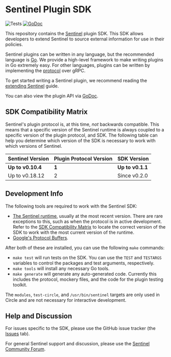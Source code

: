 # Sentinel Plugin SDK

![Tests](https://github.com/hashicorp/sentinel-sdk/actions/workflows/test.yml/badge.svg)
[![GoDoc](https://godoc.org/github.com/hashicorp/sentinel-sdk?status.svg)](https://godoc.org/github.com/hashicorp/sentinel-sdk)

This repository contains the [Sentinel](https://www.hashicorp.com/sentinel)
plugin SDK. This SDK allows developers to extend Sentinel to source external
information for use in their policies.

Sentinel plugins can be written in any language, but the recommended language is
[Go](https://golang.org/). We provide a high-level framework to make writing
plugins in Go extremely easy. For other languages, plugins can be written by
implementing the
[protocol](https://github.com/hashicorp/sentinel-sdk/blob/main/proto/plugin.proto)
over gRPC.

To get started writing a Sentinel plugin, we recommend reading the [extending
Sentinel](https://docs.hashicorp.com/sentinel/extending/) guide.

You can also view the plugin API via
[GoDoc](https://godoc.org/github.com/hashicorp/sentinel-sdk).

## SDK Compatibility Matrix

Sentinel's plugin protocol is, at this time, _not_ backwards compatible.  This
means that a specific version of the Sentinel runtime is always coupled to a
specific version of the plugin protocol, and SDK. The following table can help
you determine which version of the SDK is necessary to work with which versions
of Sentinel.

Sentinel Version|Plugin Protocol Version|SDK Version
-|-|-
**Up to v0.10.4**|**1**|**Up to v0.1.1**
Up to v0.18.12|2|Since v0.2.0

## Development Info

The following tools are required to work with the Sentinel SDK:

* [The Sentinel runtime](https://docs.hashicorp.com/sentinel/downloads), usually
  at the most recent version. There are rare exceptions to this, such as when
  the protocol is in active development. Refer to the [SDK Compatibility
  Matrix](#sdk-compatibility-matrix) to locate the correct version of the SDK to
  work with the most current version of the runtime.
* [Google's Protocol
  Buffers](https://developers.google.com/protocol-buffers/docs/downloads).

After both of these are installed, you can use the following `make` commands:

* `make test` will run tests on the SDK. You can use the `TEST` and `TESTARGS`
  variables to control the packages and test arguments, respectively.
* `make tools` will install any necessary Go tools.
* `make generate` will generate any auto-generated code. Currently this includes
  the protocol, mockery files, and the code for the plugin testing toolkit.

The `modules`, `test-circle`, and `/usr/bin/sentinel` targets are only used in
Circle and are not necessary for interactive development.

## Help and Discussion

For issues specific to the SDK, please use the GitHub issue tracker (the
[Issues](https://github.com/hashicorp/sentinel-sdk/issues) tab).

For general Sentinel support and discussion, please use the [Sentinel Community
Forum](https://discuss.hashicorp.com/c/sentinel).
